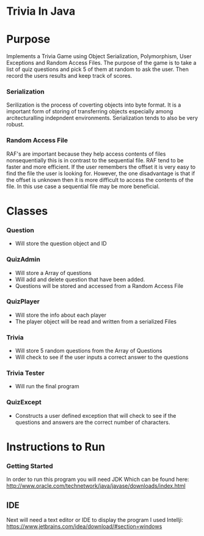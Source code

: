 # Trivia In Java


# Purpose 
Implements a Trivia Game using Object Serialization, Polymorphism, User Exceptions and Random Access Files.
The purpose of the game is to take a list of quiz questions and pick 5 of them at random to ask the user. Then
record the users results and keep track of scores. 

### Serialization 
Serilization is the process of coverting objects into byte format. It is a important form of storing of transferring objects especially among arcitecturalling indepndent environments. Serialization tends to also be very robust.

### Random Access File
RAF's are important because they help access contents of files nonsequentially this is in contrast to the sequential file. RAF tend to be faster and more efficient. If the user remembers the offset it is very easy to find the file the user is looking for. However, the one disadvantage is that if the offset is unknown then it is more difficult to access the contents of the file. In this use case a sequential file may be more beneficial. 

# Classes
### Question
  - Will store the question object and ID
### QuizAdmin
  - Will store a Array of questions
  - Will add and delete question that have been added.
  - Questions will be stored and accessed from a Random Access File
### QuizPlayer
   - Will store the info about each player
   - The player object will be read and written from a serialized Files
### Trivia
   - Will store 5 random questions from the Array of Questions
   - Will check to see if the user inputs a correct answer to the questions
### Trivia Tester
   - Will run the final program
### QuizExcept 
   - Constructs a user defined exception that will check to see if the questions and answers are the correct number of characters.
   
# Instructions to Run

### Getting Started 

In order to run this program you will need JDK
Which can be found here: http://www.oracle.com/technetwork/java/javase/downloads/index.html

## IDE
Next will need a text editor or IDE to display the program
I used Intellji: https://www.jetbrains.com/idea/download/#section=windows



